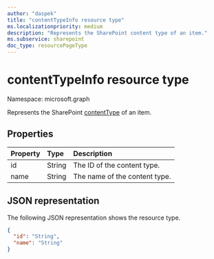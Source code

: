 ```yaml
---
author: "daspek"
title: "contentTypeInfo resource type"
ms.localizationpriority: medium
description: "Represents the SharePoint content type of an item."
ms.subservice: sharepoint
doc_type: resourcePageType
---
```


# contentTypeInfo resource type

Namespace: microsoft.graph

Represents the SharePoint [contentType](contenttype.md) of an item.

## Properties

| Property   | Type    | Description                    |
|:-----------|:--------|:-----------------------  |
| id         | String  | The ID of the content type.  |
| name       | String  | The name of the content type.   |

## JSON representation

The following JSON representation shows the resource type.

<!-- { "blockType": "resource", "@odata.type": "microsoft.graph.contentTypeInfo", "@type.aka": "oneDrive.contentTypeFacet" } -->

```json
{
  "id": "String",
  "name": "String"
}
```

<!-- {
  "type": "#page.annotation",
  "description": "",
  "keywords": "",
  "section": "documentation",
  "tocPath": "Resources/ContentTypeInfo"
} -->

